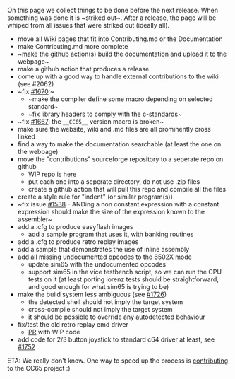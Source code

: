 On this page we collect things to be done before the next release. When something was done it is ~striked out~. After a release, the page will be whiped from all issues that were striked out (ideally all).

* move all Wiki pages that fit into Contributing.md or the Documentation
* make Contributing.md more complete
* ~make the github action(s) build the documentation and upload it to the webpage~
* make a github action that produces a release
* come up with a good way to handle external contributions to the wiki (see #2062)
* ~fix [#1670](https://github.com/cc65/cc65/issues/1670):~
    * ~make the compiler define some macro depending on selected standard~
    * ~fix library headers to comply with the c-standards~
* ~fix [#1667](https://github.com/cc65/cc65/issues/1667): the ```__CC65__``` version macro is broken~
* make sure the website, wiki and .md files are all prominently cross linked
* find a way to make the documentation searchable (at least the one on the webpage)
* move the "contributions" sourceforge repository to a seperate repo on github 
    * WIP repo is [here](https://github.com/mrdudz/cc65-contrib)
    * put each one into a seperate directory, do not use .zip files
    * create a github action that will pull this repo and compile all the files
* create a style rule for "indent" (or similar program(s))
* ~fix issue [#1538](https://github.com/cc65/cc65/issues/1538) - ANDing a non constant expression with a constant expression should make the size of the expression known to the assembler~
* add a .cfg to produce easyflash images
    * add a sample program that uses it, with banking routines
* add a .cfg to produce retro replay images
* add a sample that demonstrates the use of inline assembly
* add all missing undocumented opcodes to the 6502X mode
    * update sim65 with the undocumented opcodes
    * support sim65 in the vice testbench script, so we can run the CPU tests on it (at least porting lorenz tests should be straightforward, and good enough for what sim65 is trying to be)
* make the build system less ambiguous (see [#1726](https://github.com/cc65/cc65/issues/1726))
    * the detected shell should not imply the target system
    * cross-compile should not imply the target system
    * it should be possible to override any autodetected behaviour
* fix/test the old retro replay emd driver
    * [PR](https://github.com/cc65/cc65/pull/1509) with WIP code
* add code for 2/3 button joystick to standard c64 driver at least, see [#1752](https://github.com/cc65/cc65/issues/1752)

ETA: We really don't know. One way to speed up the process is [contributing](Contributing.md) to the CC65 project :) 
